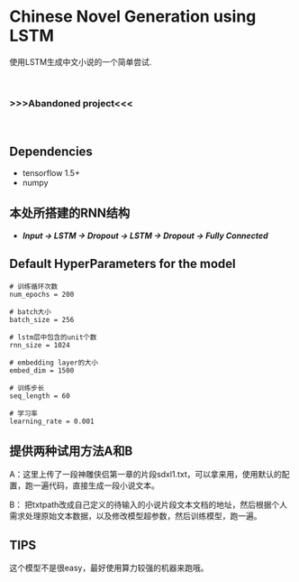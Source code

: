 # Chinese Novel Generation using LSTM


使用LSTM生成中文小说的一个简单尝试.

</br>

###  >>>Abandoned project<<<
</br>

## Dependencies
- tensorflow 1.5+
- numpy

## 本处所搭建的RNN结构 
- ***Input -> LSTM -> Dropout -> LSTM -> Dropout -> Fully Connected*** 

## Default HyperParameters for the model

```
# 训练循环次数
num_epochs = 200

# batch大小
batch_size = 256

# lstm层中包含的unit个数
rnn_size = 1024

# embedding layer的大小
embed_dim = 1500

# 训练步长
seq_length = 60

# 学习率
learning_rate = 0.001
```

## 提供两种试用方法A和B

A：这里上传了一段神雕侠侣第一章的片段sdxl1.txt，可以拿来用，使用默认的配置，跑一遍代码，直接生成一段小说文本。  

B： 把txtpath改成自己定义的待输入的小说片段文本文档的地址，然后根据个人需求处理原始文本数据，以及修改模型超参数，然后训练模型，跑一遍。 

## TIPS
这个模型不是很easy，最好使用算力较强的机器来跑哦。 
